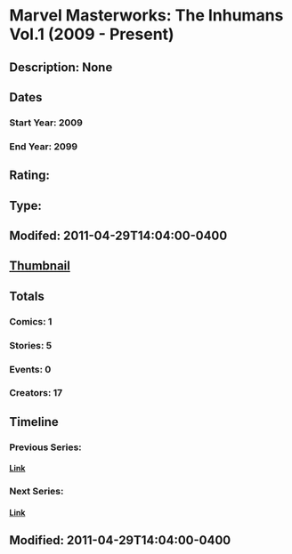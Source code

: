 # Marvel Masterworks: The Inhumans Vol.1 (2009 - Present)
## Description: None
## Dates
### Start Year: 2009
### End Year: 2099
## Rating: 
## Type: 
## Modifed: 2011-04-29T14:04:00-0400
## [Thumbnail](http://i.annihil.us/u/prod/marvel/i/mg/c/00/4bb4b6bac3459.jpg)
## Totals
### Comics: 1
### Stories: 5
### Events: 0
### Creators: 17
## Timeline
### Previous Series: 
#### [Link]()
### Next Series: 
#### [Link]()
## Modified: 2011-04-29T14:04:00-0400